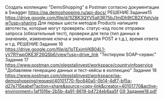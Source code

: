 Создать коллекцию "DemoShopping" в Postman согласно документации в Swagger https://qa.demoshopping.ru/api-docs/
РЕШЕНИЕ:Задание15 https://drive.google.com/file/d/1IZBK3QYV5alt3R75bJ1mlDh9tCB2XYqh/view?usp=sharing
Для первых шести методов Products напишите автотесты, которые могут проверять: статус-код после отправки запроса (обязательный тест), проверки для тела (тип данных в значениях, изменение ключа и значения для POST и т.д.), время ответа и т.д. 
РЕШЕНИЕ:Задание 16 https://drive.google.com/file/d/1oTEximVKB04L1-yV7RYwpOKE3F26QSb6/view?usp=drive_link
"Тестируем SOAP-сервис" Задание 17 https://www.postman.com/olegstalinvest/workspace/countryinfoservice
"Добавляем генерацию данных и тест-кейсы в коллекцию"  Задание 18 https://www.postman.com/olegstalinvest/workspace/qa-demoshopping/request/40101770-fbc640a5-0b14-4df7-bf5a-d27e715eabef?action=share&source=copy-link&creator=40101770&active-environment=1af15f6e-2b5b-4a91-8619-b4724eb6aa5f
[G9 Задание18.pdf](https://github.com/user-attachments/files/18410540/G9.18.pdf)
